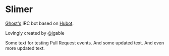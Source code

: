 Slimer
======

[Ghost's](https://github.com/TryGhost/Ghost) IRC bot based on [Hubot](http://hubot.github.com).

Lovingly created by @jgable

Some text for testing Pull Request events.  And some updated text.  And even more updated text.

